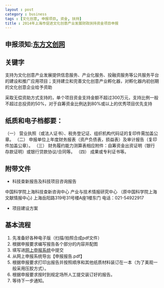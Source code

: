 ```yaml
---
layout : post
category : business
tags : [文化创意, 申报项目, 资金, 扶持]
title : 2014年上海市促进文化创意产业发展财政扶持资金项目申报
---
```


## 申报须知:[东方文创网](http://www.shcci.cn/node741434/2014whcyfczj/index.html)

## 关键字

支持为文化创意产业发展提供信息服务、产业化服务、投融资服务等公共服务平台的建设和推广应用项目；支持建立和完善文化创意产业孵化器，对孵化器内初创期的文化创意企业给予资助

采取无偿资助方式支持的，单个项目资金支持金额不超过300万元，支持比例一般不超过总投资的50%，对于自筹资金比例达到80%或以上的优秀项目优先支持

## 纸质和电子档都要：
（一） 营业执照（或法人证书）、税务登记证、组织机构代码证的复印件需加盖公章。
（二） 申报单位上年度财务报表（资产负债表，损益表）及审计报告（复印件加盖公章）。
（三） 财务履约能力测算表相应附件：自筹资金出资证明（银行存款证明）或银行贷款协议/合同等。
（四） 成果或专利证书等。

## 附带文件

- 科技查新报告及科技项目咨询报告

中国科学院上海科技查新咨询中心
产业与技术情报研究中心
（原中国科学院上海文献情报中心)
上海岳阳路319号31号楼A座1楼东门
电话：021-54922917 

- 项目建设方案

## 基本流程

1. 先准备好各种电子版（扫描/拍照合成pdf文件）
2. 根据申报要求编写报告各个部分的内容并配图
3. 填写进[网上申报系统](http://211.144.107.201:7010/wcpt/user/login.do)中提交
4. 从网上申报系统导出【申报报告.pdf】
5. 根据申报要求打印出报告并按照顺序和其他纸质材料装订在一本（为了美观一般采用压胶方式）。
6. 根据申报要求按时到规定场所人工提交装订好的报告。
7. 等待下一步通知。
